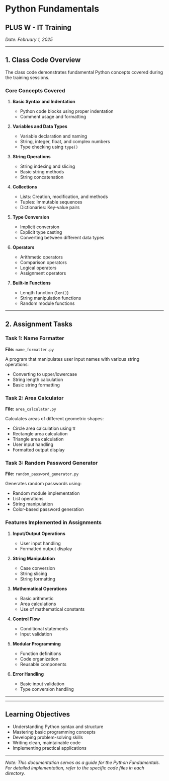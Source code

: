# Python Fundamentals
## PLUS W - IT Training
*Date: February 1, 2025*

---


## 1. Class Code Overview
The class code demonstrates fundamental Python concepts covered during the training sessions.

### Core Concepts Covered

1. **Basic Syntax and Indentation**
   - Python code blocks using proper indentation
   - Comment usage and formatting

2. **Variables and Data Types**
   - Variable declaration and naming
   - String, integer, float, and complex numbers
   - Type checking using `type()`

3. **String Operations**
   - String indexing and slicing
   - Basic string methods
   - String concatenation

4. **Collections**
   - Lists: Creation, modification, and methods
   - Tuples: Immutable sequences
   - Dictionaries: Key-value pairs

5. **Type Conversion**
   - Implicit conversion
   - Explicit type casting
   - Converting between different data types

6. **Operators**
   - Arithmetic operators
   - Comparison operators
   - Logical operators
   - Assignment operators

7. **Built-in Functions**
   - Length function (`len()`)
   - String manipulation functions
   - Random module functions

---

## 2. Assignment Tasks

### Task 1: Name Formatter
**File:** `name_formatter.py`

A program that manipulates user input names with various string operations:
- Converting to upper/lowercase
- String length calculation
- Basic string formatting

### Task 2: Area Calculator
**File:** `area_calculator.py`

Calculates areas of different geometric shapes:
- Circle area calculation using π
- Rectangle area calculation
- Triangle area calculation
- User input handling
- Formatted output display

### Task 3: Random Password Generator
**File:** `random_password_generator.py`

Generates random passwords using:
- Random module implementation
- List operations
- String manipulation
- Color-based password generation

### Features Implemented in Assignments

1. **Input/Output Operations**
   - User input handling
   - Formatted output display

2. **String Manipulation**
   - Case conversion
   - String slicing
   - String formatting

3. **Mathematical Operations**
   - Basic arithmetic
   - Area calculations
   - Use of mathematical constants

4. **Control Flow**
   - Conditional statements
   - Input validation

5. **Modular Programming**
   - Function definitions
   - Code organization
   - Reusable components

6. **Error Handling**
   - Basic input validation
   - Type conversion handling

---

---

## Learning Objectives
- Understanding Python syntax and structure
- Mastering basic programming concepts
- Developing problem-solving skills
- Writing clean, maintainable code
- Implementing practical applications

---

*Note: This documentation serves as a guide for the Python Fundamentals. For detailed implementation, refer to the specific code files in each directory.*